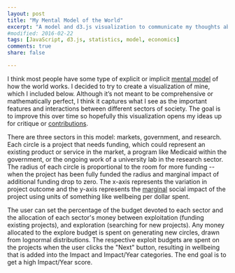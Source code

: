 ```yaml
---
layout: post
title: "My Mental Model of the World"
excerpt: "A model and d3.js visualization to communicate my thoughts about how the world works."
#modified: 2016-02-22
tags: [JavaScript, d3.js, statistics, model, economics]
comments: true
share: false

---
```



I think most people have some type of explicit or implicit [mental model](https://en.wikipedia.org/wiki/Mental_model) of how the world works.  I decided to try to create a visualization of mine, which I included below.  Although it’s not meant to be comprehensive or mathematically perfect, I think it captures what I see as the important features and interactions between different sectors of society. The goal is to improve this over time so hopefully this visualization opens my ideas up for critique or [contributions](https://github.com/psthomas/mental-model).   

There are three sectors in this model: markets, government, and research. Each circle is a project that needs funding, which could represent an existing product or service in the market, a program like Medicaid within the government, or the ongoing work of a university lab in the research sector.  The radius of each circle is proportional to the room for more funding -- when the project has been fully funded the radius and marginal impact of additional funding drop to zero.  The x-axis represents the variation in project outcome and the y-axis represents the [marginal](https://en.wikipedia.org/wiki/Marginal_value) social impact of the project using units of something like wellbeing per dollar spent.

The user can set the percentage of the budget devoted to each sector and the allocation of each sector's money between exploitation (funding existing projects), and exploration (searching for new projects).  Any money allocated to the explore budget is spent on generating new circles, drawn from lognormal distributions.  The respective exploit budgets are spent on the projects when the user clicks the "Next" button, resulting in wellbeing that is added into the Impact and Impact/Year categories.  The end goal is to get a high Impact/Year score.   


<!--https://stackoverflow.com/questions/5867985-->
<div class="outer">
<div class="inner">
<iframe id="vis"
    style="width: 98vw; height: 100vh; border: none; position: relative; right:-50%; scrolling:no;"></iframe>
</div>
</div> 

<!--<script src="https://d3js.org/d3-request.v1.min.js"></script>-->
<script src="https://d3js.org/d3.v4.js"></script>

<script>

d3.request("https://raw.githubusercontent.com/psthomas/mental-model/master/model.html")
    .get(function(a) {
        document.getElementById("vis").srcdoc = a.response;
    });


</script>

Here are a few things I hope this visualization demonstrates:

## Diminishing Returns

The marginal impact of each project declines linearly as it's room for funding is used up.  This is a pretty fundamental [concept in economics](https://en.wikipedia.org/wiki/Diminishing_returns) and I think it applies to most situations in the real world.  One aspect of the model that avoids diminishing returns is the exploration phase, as the probability of generating a bubble in each location remains constant over time for each sector.   This fits well with my intuition about the world -- there are diminishing returns to exploiting existing knowledge but not to generating new knowledge.

## Importance of Economic Growth

I think the [income](https://en.wikipedia.org/wiki/Gross_domestic_product#Income_approach) approach to measuring GDP is most helpful for thinking about economic growth in this model.  A certain amount of income is generated in each time step, most of which goes to corporations and individuals.  We as a society then decide what to do with this money in the next time step.  We can leave it with individuals and corporations which ends up largely being invested in markets, or we can tax it and put it into government services or basic research. 

All money left in markets grows at three percent each year to match historical real GDP growth.  This is a simplification for a few reasons.  First, government and research spending are also part of the GDP.  Second, government spending can have a [multiplier effect](https://en.wikipedia.org/wiki/Fiscal_multiplier) especially during recessions.  Third, technological progress is thought to be one of the [main drivers](http://science.sciencemag.org/content/342/6160/817) of long-run growth in at least the [Solow model](https://en.wikipedia.org/wiki/Solow%E2%80%93Swan_model).  But I needed to demonstrate that there would be a penalty over time if the user taxed their whole economy to put the money into research, so this is my solution.   

One of the best approaches to getting a high Impact/Year over the long term is to put 80-90% of the budget in the Market and let it grow.  I suspect the percent of money allocated to markets and the long term growth rate of three percent would be the most important parameters if I ported this over to Python and ran some simulations.  This model behavior fits well with the real world data.  For example, GDP per capita [correlates strongly](https://ourworldindata.org/happiness-and-life-satisfaction/#correlates-determinants-and-consequences) with life satisfaction over time and across countries.

## Social Impact is the Goal

I use social impact as the measure of progress rather than GDP.  I think the distinction between the two is important because if we used GDP, the immediate impacts of government or research would drop substantially (even if they have large indirect effects).  It's only through the lens of wellbeing that many of the actions of government or research make sense.  

## The Roles of Different Sectors

Markets, government, and research all play different roles in the model.  Markets largely work at lower levels of risk, and, although the projects here have lower marginal impacts, the number of opportunities here outnumber those in other sectors.  I estimate lower marginal impacts here because the alternative for a consumer in a competitive marketplace is usually a similar product with a slightly higher price if a company doesn't offer a product.  The rarer case where a single company makes a decision that has a large social impact (because it's truly innovative or has monopoly power) is located in the tail of the distribution.    

Research, on the other hand, is able to accept higher variability for higher social returns.  Researchers are often criticized by the public for working on esoteric projects without clear applications, but occasionally something like [CRISPR-Cas9](http://science.sciencemag.org/content/346/6213/1258096.full) is discovered that has a revolutionary effect.  Both the exploration and exploitation phases of research need to be funded for research to work well -- if no exploitation is funded the highest impact findings never translate into markets.  But if you don't do enough exploration the pipeline of new ideas dries up, which prevents you from taking advantage of the full potential of research.    

The bulk of Government projects exist in a middle ground between markets and research.  This is because governments are often directly addressing problems in areas of market failures like the insurance market for low income individuals.  The marginal impact is fairly large in a situation like this because the counterfactual for an individual with no insurance is probably a delay in treatment until an emergency room visit.  

Occasionally governments need to make a decisions during crises where catastrophic outcomes are possible.  To get a feel for this, consider simulating one of our many nuclear close calls [[3](https://en.wikipedia.org/wiki/List_of_nuclear_close_calls#1950s), [4](http://www.ucsusa.org/sites/default/files/attach/2015/04/Close%20Calls%20with%20Nuclear%20Weapons.pdf)] over and over again with small changes in the initial conditions.  Realistic outcomes for this experiment would probably range from completely avoiding conflict to the destruction of our civilization.  Government impact in situations like these is mainly driven by [path dependence](https://en.wikipedia.org/wiki/Path_dependence) -- the actions can't be undone or modified.  

Research, on the other hand, largely functions by shifting the future into the present more rapidly, so the main benefit is applied during the time before the discovery would have occurred otherwise [[5](http://www.fhi.ox.ac.uk/research-into-neglected-diseases/)]. (Note: this isn't always the case because research can have a time dependent application.  For example, advances in battery technology for storing renewable energy might prevent a path dependent change in our climate right now.)

## The Explore-Exploit Tradeoff

This tradeoff is common in optimization problems across many different domains [[6](https://www.ncbi.nlm.nih.gov/pmc/articles/PMC4410143/), [7](http://lazerlab.net/publication/network-structure-exploration-and-exploitation), [8](https://en.wikipedia.org/wiki/Multi-armed_bandit), [9](https://www.cgdev.org/publication/searching-devil-details-learning-about-development-program-design-working-paper-434)] .  Every society needs to find an equilibrium between present and future benefits, so I thought this would be an important concept to build into the model. 

## Possible Negative Effects

Not every exploration results in a project with an positive expected marginal impact.  For a random 10% of the projects I multiply the impact by -0.5, resulting in a bimodal distribution.  Nevertheless, the project is funded at the same level as other projects because society isn't always very good at discerning impact.  In this model, larger potential negative effects come with higher levels of risk.  For example, some areas of research or government actions have the potential to be catastrophic if we're not careful.  These [catastrophic risks](https://en.wikipedia.org/wiki/Global_catastrophic_risk) would dwarf the rest of these projects in negative or positive impact, which is part of the reason I don't include numerical axes as it's difficult to legibly show the impacts on the same scale. 

## The Role of Philanthropy

Philanthropists could act in this model in a few ways.  First, they could try to choose a existing project with a high marginal impact and fund it until it's marginal impact is lower than a different project, then switch to a new one.  Second, they could fund the exploration phase of research to try to create an opportunity that is better than the existing options.  Finally, they could try to change the model parameters by influencing the political process or funding research about the optimal model settings.  

Philanthropists tend to take many different approaches in society, but I think taking big risks to create new ideas or trying to influence policy for the better are among the best opportunities [[10](http://bostonreview.net/forum/foundations-philanthropy-democracy), [11](http://www.openphilanthropy.org/blog/hits-based-giving), [12](https://ssir.org/articles/entry/the_elusive_craft_of_evaluating_advocacy)].  


## Model Problems

There are a number of problems with this model.  In addition to the ones I mentioned above, here are a few more:

* **Causation isn't so clear cut**.  For example, good economic policy might lead to better functioning markets, which might free up more money for research, which might result in research that improves economic policy.  This seems to operate more like a mutually beneficial relationship where you can't neatly divide things up by causation.
* **Growth isn't fixed**.  I set the growth rate at three percent in this model, but in reality there would be a feedback between the settings and growth.  I might create a future version where the user can change the rate and observe the effect, but adding a feedback would get very complicated.     
* **Can wellbeing be summed?** There are a few [philosophical objections](https://en.wikipedia.org/wiki/Utilitarianism#Aggregating_utility) to summing wellbeing.  Also, some make the point that measuring total wellbeing doesn't account for the distribution of that wellbeing, which is a valid point.    
* **Can money buy everything?**  In the case of a well functioning government, funding might not be the limiting factor on competence.  No amount of project funding will suddenly improve decision making skills in a crisis.  Government competence is something that needs to be built over [decades and centuries](https://www.cgdev.org/publication/capability-traps-mechanisms-persistent-implementation-failure-working-paper-234), and probably depends on something other than funding levels.   
* **Different distributions?** It's possible that the lognormal distribution isn't the best fit for opportunities to do good in the world.  Maybe a power-law distribution would fit better, or maybe I need to change the existing lognormal parameters.  Right now they're tuned for visual communication, not accuracy.  

## Conclusion

I hope you find this model interesting.  It's a first draft, so feel free to critique or [contribute](https://github.com/psthomas/mental-model).  In the future I might create a version that allows people to choose the probability distributions parameters to fit with their intuitions about the world, so stay tuned.

## Appendix A: How It Works

There can be large differences in the impacts of different actions so I generate the data using a [joint](https://en.wikipedia.org/wiki/Joint_probability_distribution) [lognormal](https://en.wikipedia.org/wiki/Log-normal_distribution) probability distribution with a correlation between the risk and impact.  The specifics of how the joint distributions are generated are in the Appendix B below if you're interested.  I leave numbers and units off the axes because I don't think there's a single measure of wellbeing and the relationship between the sectors matters more than the numerical values.      

The user can set the percentage of the budget devoted to each sector and the allocation of each sector's money between exploitation (funding existing projects), and exploration (searching for new projects).  When the user clicks the "Next" button, the exploit budget is allocated to each circle by finding the maximum percentage that can be multiplied times the project funding needs in each sector while staying below the budget.  This means that society funds every project by some amount because it doesn't always know the real marginal impact of each project.  

Here's the section of the code that finds the percentage funding level: 

{% highlight javascript %}

var sum = 0.0,
    pct = 0.0;

while (sum <= exploit_budget) {
    sum = 0.0;
    pct += 0.001;
    for (var j = 0; j < sector.length; j++) {
    	sum += pct * sector[j].size;
    }
}

{% endhighlight %}

As the research projects are funded, the variation associated with each project declines and the bubbles diffuse through the market.  Once a research project has a low enough variation, there's a ten percent chance that it will transition to the market's budget each year.  This aspect of the model isn't perfect, as the transition to markets should be governed by risk with respect to market returns, not risk with respect to social impact.  But if the two are at least correlated I think it's an okay assumption. 

For exploratory funding, new circles are generated from [lognormal distributions](https://en.wikipedia.org/wiki/Log-normal_distribution) with unique mus and sigmas for each of the sectors.  This model is somewhat informed by the concept of an [efficient frontier](https://en.wikipedia.org/wiki/Modern_portfolio_theory#Efficient_frontier_with_no_risk-free_asset) from modern portfolio theory.  Generally, I think there's a positive relationship between risk taking and societal impact, although greater potential for societal harm comes at high levels of risk as well.  

Because markets are driven by a profit motive and have a shorter time horizon, their risk profile and corresponding social impact are lower (smaller mus and sigmas).  Governments and basic research can play at higher levels of risk, so they're rewarded accordingly with higher marginal social impacts (higher mus and sigmas).  Research has more projects in areas of moderately high social impact than government (higher mu), but government has a heavier tail at the very high levels of impact (higher sigma).  The heavier tail for Government is driven by situations like nuclear crises where decisions have the potential to dwarf all the other areas in impact. 


<figure >
	<a href="{{ site.baseurl }}/images/prob_dist.png"><img src="{{ site.baseurl }}/images/prob_dist.png"></a>
	<figcaption>The probability distributions for the marginal impacts of different sectors.</figcaption>
</figure>

Finally, three percent of the money allocated to markets is added to the budget each year.  This is meant to simulate the importance of economic growth, and penalizes putting too much money into research or government.  The growth rate and money allocated to markets are some of the most important factors in the long term performance of the model. 

## Appendix B

Generating samples from a correlated, [joint](https://en.wikipedia.org/wiki/Joint_probability_distribution) lognormal distribution ended up being much more difficult than I thought it would be.  There are a number of resources out there and packages for languages like Python and R, but nothing for JavaScript.  I ended up using [jStat](https://github.com/jstat/jstat) for many of it's distributions and helper functions, along with this [Stackoverflow answer](https://stackoverflow.com/questions/32718752/how-to-generate-correlated-uniform0-1-variables).  

Here are the steps:

1. Create uncorrelated samples drawing from a standard normal distribution (mu=0, sigma=1). 
2. Create a [correlation matrix](https://en.wikipedia.org/wiki/Correlation_and_dependence#Correlation_matrices) with the desired correlation between the samples. 
3. Matrix multiply the [cholesky decomposition](https://en.wikipedia.org/wiki/Cholesky_decomposition) of the correlation matrix with the uncorrelated samples to create correlated normal samples. 
4. Convert the correlated normal samples to correlated uniform samples using the standard normal cumulative distribution function (CDF).  I think the result of this is considered a [copula](https://en.wikipedia.org/wiki/Copula_(probability_theory)).  
5. Use the inverted CDF of the desired lognormal distribution to convert the correlated uniform samples into correlated lognormal samples.  This is called [inverse transform](https://en.wikipedia.org/wiki/Inverse_transform_sampling) sampling.   

Note that the lognormal correlation won't be exactly what you specified in the correlation matrix, but it was close enough for my purposes.  Here's the code:

{% highlight javascript %}

//script src="https://cdn.jsdelivr.net/npm/jstat@latest/dist/jstat.min.js" /script

function generateCopula(rows, columns, correlation) {
    //https://en.wikipedia.org/wiki/Copula_(probability_theory)

    //Create uncorrelated standard normal samples
    var normSamples = jStat.randn(rows, columns);

    //Create lower triangular cholesky decomposition of correlation matrix
    var A = jStat(jStat.cholesky(correlation));

    //Create correlated samples through matrix multiplication
    var normCorrSamples = A.multiply(normSamples);

    //Convert to uniform correlated samples over 0,1 using normal CDF
    var normDist = jStat.normal(0,1);
    var uniformCorrSamples = normCorrSamples.map(function(x) {return normDist.cdf(x);});

    return uniformCorrSamples;

}

function generateCorrLognorm(number, mu, sigma, correlation) {

    //Create uniform correlated copula
    var copula = generateCopula(mu.length, number, correlation);

    //Create unique lognormal distribution for each marginal
    var lognormDists = [];
    for (var i = 0; i < mu.length; i++) {
        lognormDists.push(jStat.lognormal(mu[i], sigma[i]));
    }

    //Generate correlated lognormal samples using the inverse transform method:
    //https://en.wikipedia.org/wiki/Inverse_transform_sampling
    var lognormCorrSamples = copula.map(function(x, row, col) {return lognormDists[row].inv(x);});
    return lognormCorrSamples;
}

var mu = [0,0],
	sigma = [0.25, 0.5],
	correlation = [[1.0, 0.5],[0.5, 1.0]];

var data  = generateCorrLognorm(100, mu, sigma, correlation);


{% endhighlight %}


A nice feature of this approach is that you can use any combination of distributions and create any number of correlated samples.  All you need is to do is create the desired correlation matrix, define the distributions with jStat, and then use their inverted CDFs to convert the copula.   

## References

[1] What's So Special About Science (And How Much Should We Spend on It?). Science. [http://science.sciencemag.org/content/342/6160/817](http://science.sciencemag.org/content/342/6160/817)

[2] Happiness and Life Satisfaction. Our World in Data. [https://ourworldindata.org/happiness-and-life-satisfaction/#correlates-determinants-and-consequences](https://ourworldindata.org/happiness-and-life-satisfaction/#correlates-determinants-and-consequences)

[3] List of nuclear close calls. Wikipedia. [https://en.wikipedia.org/wiki/List_of_nuclear_close_calls#1950s](https://en.wikipedia.org/wiki/List_of_nuclear_close_calls#1950s)

[4] Close Calls with Nuclear Weapons. Union of Concerned Scientists. [http://www.ucsusa.org/sites/default/files/attach/2015/04/Close%20Calls%20with%20Nuclear%20Weapons.pdf](http://www.ucsusa.org/sites/default/files/attach/2015/04/Close%20Calls%20with%20Nuclear%20Weapons.pdf)

[5] Estimating the cost-effectiveness of research into neglected diseases. Future of Humanity Institute. [http://www.fhi.ox.ac.uk/research-into-neglected-diseases/](http://www.fhi.ox.ac.uk/research-into-neglected-diseases/)

[6] Exploration versus exploitation in space, mind, and society.  Trends in Cognitive Science.  [https://www.ncbi.nlm.nih.gov/pmc/articles/PMC4410143/](https://www.ncbi.nlm.nih.gov/pmc/articles/PMC4410143/)

[7] The Network Structure of Exploration and Exploitation.  Administrative Science Quarterly.    [http://lazerlab.net/publication/network-structure-exploration-and-exploitation](http://lazerlab.net/publication/network-structure-exploration-and-exploitation)

[8] Multi-armed bandit. Wikipedia. [https://en.wikipedia.org/wiki/Multi-armed_bandit](https://en.wikipedia.org/wiki/Multi-armed_bandit)

[9] Searching for the Devil in the Details: Learning about Development Program Design.  Center for Global Development.  [https://www.cgdev.org/publication/searching-devil-details-learning-about-development-program-design-working-paper-434](https://www.cgdev.org/publication/searching-devil-details-learning-about-development-program-design-working-paper-434)

[10]  What Are Foundations For? Boston Review. [http://bostonreview.net/forum/foundations-philanthropy-democracy](http://bostonreview.net/forum/foundations-philanthropy-democracy) 

[11] Hits-based Giving. Open Philanthropy Project. [http://www.openphilanthropy.org/blog/hits-based-giving](http://www.openphilanthropy.org/blog/hits-based-giving)

[12] The Elusive Craft of Evaluating Advocacy.  Stanford Social Innovation Review.  [https://ssir.org/articles/entry/the_elusive_craft_of_evaluating_advocacy](https://ssir.org/articles/entry/the_elusive_craft_of_evaluating_advocacy)

[13] Capability Traps? The Mechanisms of Persistent Implementation Failure. Center for Global Development. [https://www.cgdev.org/publication/capability-traps-mechanisms-persistent-implementation-failure-working-paper-234](https://www.cgdev.org/publication/capability-traps-mechanisms-persistent-implementation-failure-working-paper-234)